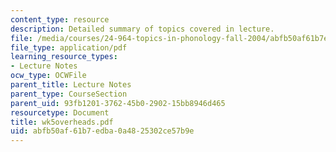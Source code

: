 ```yaml
---
content_type: resource
description: Detailed summary of topics covered in lecture.
file: /media/courses/24-964-topics-in-phonology-fall-2004/abfb50af61b7edba0a4825302ce57b9e_wk5overheads.pdf
file_type: application/pdf
learning_resource_types:
- Lecture Notes
ocw_type: OCWFile
parent_title: Lecture Notes
parent_type: CourseSection
parent_uid: 93fb1201-3762-45b0-2902-15bb8946d465
resourcetype: Document
title: wk5overheads.pdf
uid: abfb50af-61b7-edba-0a48-25302ce57b9e
---
```

